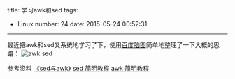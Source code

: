 title: 学习awk和sed
tags:
  - Linux
number: 24
date: 2015-05-24 00:52:31
---

最近把awk和sed又系统地学习了下，使用[百度脑图](http://naotu.baidu.com/)简单地整理了一下大概的思路：
![awk sed](https://cloud.githubusercontent.com/assets/1736354/7785009/0d604ea2-01af-11e5-8fdc-b658a02e76bc.png)

参考资料
[《sed与awk》](http://book.douban.com/subject/1236944/)
[sed 简明教程](http://coolshell.cn/articles/9104.html)
[awk 简明教程](http://coolshell.cn/articles/9070.html)
